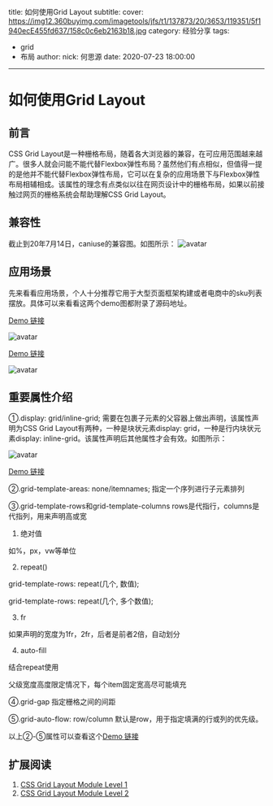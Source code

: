 title: 如何使用Grid Layout
subtitle:
cover: https://img12.360buyimg.com/imagetools/jfs/t1/137873/20/3653/119351/5f1940ecE455fd637/158c0c6eb2163b18.jpg
category: 经验分享
tags: 
  - grid
  - 布局
author: 
  nick: 何思源
date: 2020-07-23 18:00:00   
---

# 如何使用Grid Layout
## 前言
CSS Grid Layout是一种栅格布局，随着各大浏览器的兼容，在可应用范围越来越广。很多人就会问能不能代替Flexbox弹性布局？虽然他们有点相似，但值得一提的是他并不能代替Flexbox弹性布局，它可以在复杂的应用场景下与Flexbox弹性布局相辅相成。该属性的理念有点类似以往在网页设计中的栅格布局，如果以前接触过网页的栅格系统会帮助理解CSS Grid Layout。

## 兼容性
截止到20年7月14日，caniuse的兼容图。如图所示： 
![avatar](https://img11.360buyimg.com/ling/jfs/t1/123375/21/7070/220446/5f0d5b5aE710ed109/0004d4c17daeefa8.png)

## 应用场景
先来看看应用场景，个人十分推荐它用于大型页面框架构建或者电商中的sku列表摆放。具体可以来看看这两个demo图都附录了源码地址。


[Demo 链接](https://codepen.io/bennyho/pen/XWXPrEG)

![avatar](https://img14.360buyimg.com/ling/jfs/t1/134234/14/4511/417385/5f0d5e32Eb60260d8/ad9eaa329aa09be6.png)

[Demo 链接](https://codepen.io/bennyho/pen/PoZdYVK)

![avatar](https://img12.360buyimg.com/ling/jfs/t1/122159/9/7091/434368/5f0d611bE53cd131a/9bb67298fd5be8b1.png)

## 重要属性介绍
①.display: grid/inline-grid;
需要在包裹子元素的父容器上做出声明，该属性声明为CSS Grid Layout有两种，一种是块状元素display: grid，一种是行内块状元素display: inline-grid。该属性声明后其他属性才会有效。如图所示：

![avatar](https://img30.360buyimg.com/ling/jfs/t1/138417/19/2923/52943/5f0d6441E6b2071bf/5e351d8c8da68c44.png)

[Demo 链接](https://codepen.io/bennyho/pen/BajOyLX)



②.grid-template-areas: none/itemnames;
指定一个序列进行子元素排列



③.grid-template-rows和grid-template-columns
rows是代指行，columns是代指列，用来声明高或宽

1. 绝对值

 如%，px，vw等单位

2. repeat()

 grid-template-rows: repeat(几个, 数值);

 grid-template-rows: repeat(几个, 多个数值);

3. fr

如果声明的宽度为1fr，2fr，后者是前者2倍，自动划分

4. auto-fill

 结合repeat使用

 父级宽度高度限定情况下，每个item固定宽高尽可能填充



④.grid-gap
指定栅格之间的间距



⑤.grid-auto-flow: row/column
默认是row，用于指定填满的行或列的优先级。



以上②-⑤属性可以查看这个[Demo 链接](https://codepen.io/bennyho/pen/yLexyjM)



## 扩展阅读
1. [CSS Grid Layout Module Level 1](https://www.w3.org/TR/css-grid-1/)
2. [CSS Grid Layout Module Level 2](https://www.w3.org/TR/css-grid-2/)